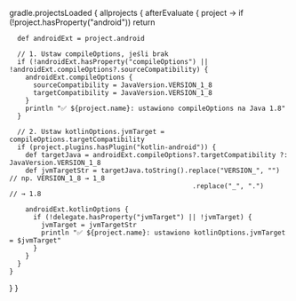 gradle.projectsLoaded {
  allprojects {
    afterEvaluate { project ->
      if (!project.hasProperty("android")) return

      def androidExt = project.android

      // 1. Ustaw compileOptions, jeśli brak
      if (!androidExt.hasProperty("compileOptions") || !androidExt.compileOptions?.sourceCompatibility) {
        androidExt.compileOptions {
          sourceCompatibility = JavaVersion.VERSION_1_8
          targetCompatibility = JavaVersion.VERSION_1_8
        }
        println "✅ ${project.name}: ustawiono compileOptions na Java 1.8"
      }

      // 2. Ustaw kotlinOptions.jvmTarget = compileOptions.targetCompatibility
      if (project.plugins.hasPlugin("kotlin-android")) {
        def targetJava = androidExt.compileOptions?.targetCompatibility ?: JavaVersion.VERSION_1_8
        def jvmTargetStr = targetJava.toString().replace("VERSION_", "") // np. VERSION_1_8 → 1_8
                                                  .replace("_", ".")     // → 1.8

        androidExt.kotlinOptions {
          if (!delegate.hasProperty("jvmTarget") || !jvmTarget) {
            jvmTarget = jvmTargetStr
            println "✅ ${project.name}: ustawiono kotlinOptions.jvmTarget = $jvmTarget"
          }
        }
      }
    }
  }
}
